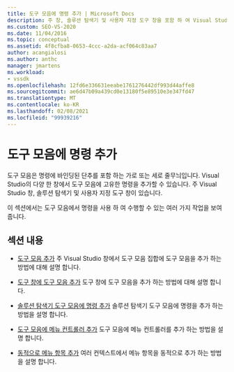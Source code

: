 ```yaml
---
title: 도구 모음에 명령 추가 | Microsoft Docs
description: 주 창, 솔루션 탐색기 및 사용자 지정 도구 창을 포함 하 여 Visual Studio의 windows에서 도구 모음에 사용자 고유의 명령을 추가 하는 방법에 대해 알아봅니다.
ms.custom: SEO-VS-2020
ms.date: 11/04/2016
ms.topic: conceptual
ms.assetid: 4f8cfba8-0653-4ccc-a2da-acf064c83aa7
author: acangialosi
ms.author: anthc
manager: jmartens
ms.workload:
- vssdk
ms.openlocfilehash: 12fd6e336631eeabe1761276442df993d44affe8
ms.sourcegitcommit: ae6d47b09a439cd0e13180f5e89510e3e347fd47
ms.translationtype: MT
ms.contentlocale: ko-KR
ms.lasthandoff: 02/08/2021
ms.locfileid: "99939216"
---
```

# <a name="add-commands-to-toolbars"></a>도구 모음에 명령 추가
도구 모음은 명령에 바인딩된 단추를 포함 하는 가로 또는 세로 줄무늬입니다. Visual Studio의 다양 한 창에서 도구 모음에 고유한 명령을 추가할 수 있습니다. 주 Visual Studio 창, 솔루션 탐색기 및 사용자 지정 도구 창이 있습니다.

 이 섹션에서는 도구 모음에서 명령을 사용 하 여 수행할 수 있는 여러 가지 작업을 보여 줍니다.

## <a name="in-this-section"></a>섹션 내용
- [도구 모음 추가](../extensibility/adding-a-toolbar.md) 주 Visual Studio 창에서 도구 모음 집합에 도구 모음을 추가 하는 방법에 대해 설명 합니다.

- [도구 창에 도구 모음 추가](../extensibility/adding-a-toolbar-to-a-tool-window.md) 도구 창에 도구 모음을 추가 하는 방법에 대해 설명 합니다.

- [솔루션 탐색기 도구 모음에 명령 추가](../extensibility/adding-a-command-to-the-solution-explorer-toolbar.md) 솔루션 탐색기 도구 모음에 명령을 추가 하는 방법을 설명 합니다.

- [도구 모음에 메뉴 컨트롤러 추가](../extensibility/adding-a-menu-controller-to-a-toolbar.md) 도구 모음에 메뉴 컨트롤러를 추가 하는 방법을 설명 합니다.

- [동적으로 메뉴 항목 추가](../extensibility/dynamically-adding-menu-items.md) 여러 컨텍스트에서 메뉴 항목을 동적으로 추가 하는 방법을 설명 합니다.
